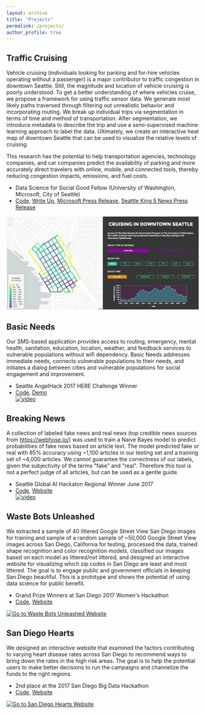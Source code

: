 ```yaml
---
layout: archive
title: "Projects"
permalink: /projects/
author_profile: true
---
```

## Traffic Cruising
Vehicle cruising (individuals looking for parking and for-hire vehicles operating without a passenger) is a major contributor to traffic congestion in downtown Seattle. Still, the magnitude and location of vehicle cruising is poorly understood. To get a better understanding of where vehicles cruise, we propose a framework for using traffic sensor data. We generate most likely paths traversed through filtering out unrealistic behavior and incorporating routing. We break up individual trips via segmentation in terms of time and method of transportation. After segmentation, we introduce metadata to describe the trip and use a semi-supervised machine learning approach to label the data. Ultimately, we create an interactive heat map of downtown Seattle that can be used to visualize the relative levels of cruising.

This research has the potential to help transportation agencies, technology companies, and car companies predict the availability of parking and more accurately direct travelers with online, mobile, and connected tools, thereby reducing congestion impacts, emissions, and fuel costs.

* Data Science for Social Good Fellow (University of Washington, Microsoft, City of Seattle)
* [Code](https://github.com/OrysyaStus/TrafficCruising-DSSG2017), [Write Up](http://www.dssgfellowship.org/wp-content/uploads/2017/09/bejcek.pdf), [Microsoft Press Release](https://news.microsoft.com/features/students-create-something-really-incredible-broader-aim-help-two-cross-border-cities-thrive-together/), [Seattle King 5 News Press Release](https://www.king5.com/article/news/local/seattle/one-third-of-seattle-drivers-cruising-for-parking-rides-study-finds/281-465290202)<br />
<img src='/images/trafficCruising.PNG'>

## Basic Needs
Our SMS-based application provides access to routing, emergency, mental health, sanitation, education, location, weather, and feedback services to vulnerable populations without wifi dependency. Basic Needs addresses immediate needs, connects vulnerable populations to their needs, and initiates a dialog between cities and vulnerable populations for social engagement and improvement.

* Seattle AngelHack 2017 HERE Challenge Winner
* [Code](https://github.com/OrysyaStus/basicneeds), [Demo](https://www.youtube.com/watch?v=Rk4o2yFx9z0)<br />
[![video](https://img.youtube.com/vi/Rk4o2yFx9z0/0.jpg)](https://www.youtube.com/watch?v=Rk4o2yFx9z0)

## Breaking News
A collection of labeled fake news and real news (top credible news sources from https://webhose.io/) was used to train a Naive Bayes model to predict probabilities of fake news based on article text. The model predicted fake or real with 85% accuracy using ~1,100 articles in our testing set and a training set of ~4,000 articles. We cannot guarantee the correctness of our labels, given the subjectivity of the terms "fake" and "real". Therefore this tool is not a perfect judge of all articles, but can be used as a gentle guide.

* Seattle Global AI Hackaton Regional Winner June 2017
* [Code](https://github.com/OrysyaStus/fakenews), [Website](http://newsbreakers.herokuapp.com/)<br />
[![video](https://img.youtube.com/vi/misls7a1ePo/0.jpg)](https://www.youtube.com/watch?v=misls7a1ePo)

## Waste Bots Unleashed
We extracted a sample of 40 littered Google Street View San Diego images for training and sample of a random sample of ~50,000 Google Street View images across San Diego, California for testing, processed the data, trained shape recognition and color recognition models, classified our images based on each model as littered/not littered, and designed an interactive website for visualizing which zip codes in San Diego are least and most littered. The goal is to engage public and government officials in keeping San Diego beautiful. This is a prototype and shows the potential of using data science for public benefit.

* Grand Prize Winners at San Diego 2017 Women's Hackathon
* [Code](https://github.com/OrysyaStus/wastebotsunleashed.github.io), [Website](https://wastebotsunleashed.github.io/)<br />
<a href="http://wastebotsunleashed.github.io/">
<img src="https://OrysyaStus.github.io/images/wasteBotsUnleashed.png" alt="Go to Waste Bots Unleashed Website">
</a>

## San Diego Hearts
We designed an interactive website that examined the factors contributing to varying heart disease rates across San Diego to recommend ways to bring down the rates in the high risk areas. The goal is to help the potential users to make better decisions to run the campaigns and channelize the funds to the right regions.

* 2nd place at the 2017 San Diego Big Data Hackathon
* [Code](https://github.com/OrysyaStus/sandiegohearts.github.io), [Website](https://sandiegohearts.github.io/)<br />
<a href="https://sandiegohearts.github.io/">
<img src="https://OrysyaStus.github.io/images/sanDiegoHearts.png" alt="Go to San Diego Hearts Website">
</a>
